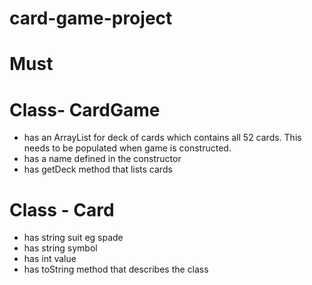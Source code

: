 # card-game-project
# Must 
# Class- CardGame
- has an ArrayList<Card> for deck of cards which contains all 52 cards. This needs to be populated when game is constructed.
- has a name defined in the constructor
- has getDeck method that lists cards
# Class - Card
- has string suit eg spade
- has string symbol
- has int value
- has toString method that describes the class
